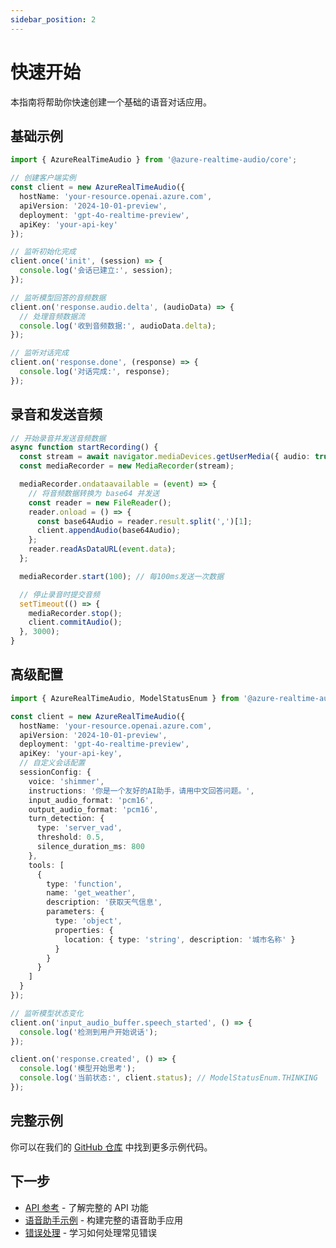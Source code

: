 ```yaml
---
sidebar_position: 2
---
```


# 快速开始

本指南将帮助你快速创建一个基础的语音对话应用。

## 基础示例

```typescript
import { AzureRealTimeAudio } from '@azure-realtime-audio/core';

// 创建客户端实例
const client = new AzureRealTimeAudio({
  hostName: 'your-resource.openai.azure.com',
  apiVersion: '2024-10-01-preview',
  deployment: 'gpt-4o-realtime-preview',
  apiKey: 'your-api-key'
});

// 监听初始化完成
client.once('init', (session) => {
  console.log('会话已建立:', session);
});

// 监听模型回答的音频数据
client.on('response.audio.delta', (audioData) => {
  // 处理音频数据流
  console.log('收到音频数据:', audioData.delta);
});

// 监听对话完成
client.on('response.done', (response) => {
  console.log('对话完成:', response);
});
```

## 录音和发送音频

```typescript
// 开始录音并发送音频数据
async function startRecording() {
  const stream = await navigator.mediaDevices.getUserMedia({ audio: true });
  const mediaRecorder = new MediaRecorder(stream);

  mediaRecorder.ondataavailable = (event) => {
    // 将音频数据转换为 base64 并发送
    const reader = new FileReader();
    reader.onload = () => {
      const base64Audio = reader.result.split(',')[1];
      client.appendAudio(base64Audio);
    };
    reader.readAsDataURL(event.data);
  };

  mediaRecorder.start(100); // 每100ms发送一次数据

  // 停止录音时提交音频
  setTimeout(() => {
    mediaRecorder.stop();
    client.commitAudio();
  }, 3000);
}
```

## 高级配置

```typescript
import { AzureRealTimeAudio, ModelStatusEnum } from '@azure-realtime-audio/core';

const client = new AzureRealTimeAudio({
  hostName: 'your-resource.openai.azure.com',
  apiVersion: '2024-10-01-preview',
  deployment: 'gpt-4o-realtime-preview',
  apiKey: 'your-api-key',
  // 自定义会话配置
  sessionConfig: {
    voice: 'shimmer',
    instructions: '你是一个友好的AI助手，请用中文回答问题。',
    input_audio_format: 'pcm16',
    output_audio_format: 'pcm16',
    turn_detection: {
      type: 'server_vad',
      threshold: 0.5,
      silence_duration_ms: 800
    },
    tools: [
      {
        type: 'function',
        name: 'get_weather',
        description: '获取天气信息',
        parameters: {
          type: 'object',
          properties: {
            location: { type: 'string', description: '城市名称' }
          }
        }
      }
    ]
  }
});

// 监听模型状态变化
client.on('input_audio_buffer.speech_started', () => {
  console.log('检测到用户开始说话');
});

client.on('response.created', () => {
  console.log('模型开始思考');
  console.log('当前状态:', client.status); // ModelStatusEnum.THINKING
});
```

## 完整示例

你可以在我们的 [GitHub 仓库](https://github.com/JsonLee12138/azure-realtime-audio-sdk/tree/main/examples) 中找到更多示例代码。

## 下一步

- [API 参考](../api-reference/client.md) - 了解完整的 API 功能
- [语音助手示例](../guides/voice-assistant.md) - 构建完整的语音助手应用
- [错误处理](../advanced/error-handling.md) - 学习如何处理常见错误 